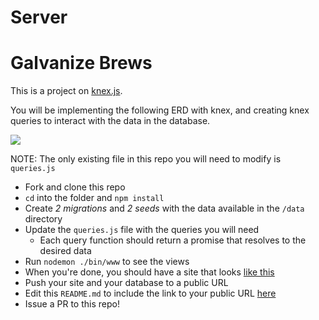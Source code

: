 # Server
# Galvanize Brews

This is a project on [knex.js](http://knexjs.org/).

You will be implementing the following ERD with knex, and creating knex queries to interact with the data in the database.

![](https://www.lucidchart.com/publicSegments/view/8596c6ba-114c-4061-8e89-a659d2f12404/image.png)

NOTE: The only existing file in this repo you will need to modify is `queries.js`

* Fork and clone this repo
* `cd` into the folder and `npm install`
* Create *2 migrations* and *2 seeds* with the data available in the `/data` directory
* Update the `queries.js` file with the queries you will need
  * Each query function should return a promise that resolves to the desired data
* Run `nodemon ./bin/www` to see the views
* When you're done, you should have a site that looks [like this](http://galvanize-brews.herokuapp.com/)
* Push your site and your database to a public URL
* Edit this `README.md` to include the link to your public URL [here](https://enigmatic-ocean-47947.herokuapp.com/)
* Issue a PR to this repo!

